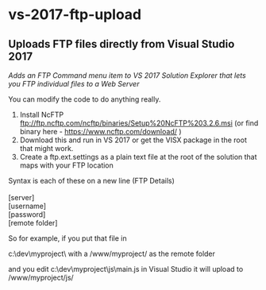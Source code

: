 # vs-2017-ftp-upload
## Uploads FTP files directly from Visual Studio 2017

*Adds an FTP Command menu item to VS 2017 Solution Explorer that lets you FTP individual files to a Web Server*

You can modify the code to do anything really.

1. Install NcFTP ftp://ftp.ncftp.com/ncftp/binaries/Setup%20NcFTP%203.2.6.msi (or find binary here - https://www.ncftp.com/download/ )
1. Download this and run in VS 2017 or get the VISX package in the root that might work.
1. Create a ftp.ext.settings as a plain text file at the root of the solution that maps with your FTP location

Syntax is each of these on a new line (FTP Details)\
\
[server]\
[username]\
[password]\
[remote folder]


So for example, if you put that file in

c:\dev\myproject\ with a /www/myproject/ as the remote folder

and you edit c:\dev\myproject\js\main.js in Visual Studio it will upload to /www/myproject/js/




